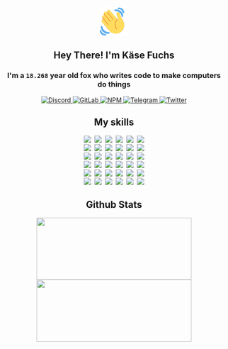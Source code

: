 <div><p align=center><img src=./resources/images/wave.gif width=64px height=64px></p><h2 align=center>Hey There! I'm Käse Fuchs</h2><h3 align=center>I'm a <code>18.268</code> year old fox who writes code to make computers do things</h3><p align=center><a href=https://discord.com/users/507526681125322772><img alt=Discord src="https://img.shields.io/badge/Discord-5865F2?logo=discord&logoColor=white&style=flat-square#347f64c1cd1a6cab9b970ea8e591803c"> </a><a href=https://gitlab.com/kasefuchs><img alt=GitLab src="https://img.shields.io/badge/GitLab-330F63?logo=gitlab&logoColor=white&style=flat-square#347f64c1cd1a6cab9b970ea8e591803c"> </a><a href=https://npmjs.com/~kasefuchs><img alt=NPM src="https://img.shields.io/badge/NPM-CB3837?logo=npm&logoColor=white&style=flat-square#347f64c1cd1a6cab9b970ea8e591803c"> </a><a href=https://t.me/kasefuchs><img alt=Telegram src="https://img.shields.io/badge/Telegram-2CA5E0?logo=telegram&logoColor=white&style=flat-square#347f64c1cd1a6cab9b970ea8e591803c"> </a><a href=https://twitter.com/kasefuchs><img alt=Twitter src="https://img.shields.io/badge/Twitter-1DA1F2?logo=twitter&logoColor=white&style=flat-square#347f64c1cd1a6cab9b970ea8e591803c"></a></p><h2 align=center>My skills</h2><p align=center><a href=https://aws.amazon.com/ ><picture><source srcset="https://skillicons.dev/icons?i=aws&theme=dark#347f64c1cd1a6cab9b970ea8e591803c" media="(prefers-color-scheme: dark)"><source srcset="https://skillicons.dev/icons?i=aws&theme=light#347f64c1cd1a6cab9b970ea8e591803c" media="(prefers-color-scheme: light), (prefers-color-scheme: no-preference)"><img src="https://skillicons.dev/icons?i=aws&theme=light#347f64c1cd1a6cab9b970ea8e591803c"></picture></a>&nbsp;&nbsp;<a href=https://en.wikipedia.org/wiki/Bash_(Unix_shell)><picture><source srcset="https://skillicons.dev/icons?i=bash&theme=dark#347f64c1cd1a6cab9b970ea8e591803c" media="(prefers-color-scheme: dark)"><source srcset="https://skillicons.dev/icons?i=bash&theme=light#347f64c1cd1a6cab9b970ea8e591803c" media="(prefers-color-scheme: light), (prefers-color-scheme: no-preference)"><img src="https://skillicons.dev/icons?i=bash&theme=light#347f64c1cd1a6cab9b970ea8e591803c"></picture></a>&nbsp;&nbsp;<a href=https://discord.com/developers/docs><picture><source srcset="https://skillicons.dev/icons?i=bots&theme=dark#347f64c1cd1a6cab9b970ea8e591803c" media="(prefers-color-scheme: dark)"><source srcset="https://skillicons.dev/icons?i=bots&theme=light#347f64c1cd1a6cab9b970ea8e591803c" media="(prefers-color-scheme: light), (prefers-color-scheme: no-preference)"><img src="https://skillicons.dev/icons?i=bots&theme=light#347f64c1cd1a6cab9b970ea8e591803c"></picture></a>&nbsp;&nbsp;<a href=https://www.cloudflare.com/ ><picture><source srcset="https://skillicons.dev/icons?i=cloudflare&theme=dark#347f64c1cd1a6cab9b970ea8e591803c" media="(prefers-color-scheme: dark)"><source srcset="https://skillicons.dev/icons?i=cloudflare&theme=light#347f64c1cd1a6cab9b970ea8e591803c" media="(prefers-color-scheme: light), (prefers-color-scheme: no-preference)"><img src="https://skillicons.dev/icons?i=cloudflare&theme=light#347f64c1cd1a6cab9b970ea8e591803c"></picture></a>&nbsp;&nbsp;<a href=https://en.wikipedia.org/wiki/CSS><picture><source srcset="https://skillicons.dev/icons?i=css&theme=dark#347f64c1cd1a6cab9b970ea8e591803c" media="(prefers-color-scheme: dark)"><source srcset="https://skillicons.dev/icons?i=css&theme=light#347f64c1cd1a6cab9b970ea8e591803c" media="(prefers-color-scheme: light), (prefers-color-scheme: no-preference)"><img src="https://skillicons.dev/icons?i=css&theme=light#347f64c1cd1a6cab9b970ea8e591803c"></picture></a>&nbsp;&nbsp;<a href=https://www.docker.com/ ><picture><source srcset="https://skillicons.dev/icons?i=docker&theme=dark#347f64c1cd1a6cab9b970ea8e591803c" media="(prefers-color-scheme: dark)"><source srcset="https://skillicons.dev/icons?i=docker&theme=light#347f64c1cd1a6cab9b970ea8e591803c" media="(prefers-color-scheme: light), (prefers-color-scheme: no-preference)"><img src="https://skillicons.dev/icons?i=docker&theme=light#347f64c1cd1a6cab9b970ea8e591803c"></picture></a><br><a href=https://www.electronjs.org/ ><picture><source srcset="https://skillicons.dev/icons?i=electron&theme=dark#347f64c1cd1a6cab9b970ea8e591803c" media="(prefers-color-scheme: dark)"><source srcset="https://skillicons.dev/icons?i=electron&theme=light#347f64c1cd1a6cab9b970ea8e591803c" media="(prefers-color-scheme: light), (prefers-color-scheme: no-preference)"><img src="https://skillicons.dev/icons?i=electron&theme=light#347f64c1cd1a6cab9b970ea8e591803c"></picture></a>&nbsp;&nbsp;<a href=https://expressjs.com/ ><picture><source srcset="https://skillicons.dev/icons?i=express&theme=dark#347f64c1cd1a6cab9b970ea8e591803c" media="(prefers-color-scheme: dark)"><source srcset="https://skillicons.dev/icons?i=express&theme=light#347f64c1cd1a6cab9b970ea8e591803c" media="(prefers-color-scheme: light), (prefers-color-scheme: no-preference)"><img src="https://skillicons.dev/icons?i=express&theme=light#347f64c1cd1a6cab9b970ea8e591803c"></picture></a>&nbsp;&nbsp;<a href=https://www.figma.com/ ><picture><source srcset="https://skillicons.dev/icons?i=figma&theme=dark#347f64c1cd1a6cab9b970ea8e591803c" media="(prefers-color-scheme: dark)"><source srcset="https://skillicons.dev/icons?i=figma&theme=light#347f64c1cd1a6cab9b970ea8e591803c" media="(prefers-color-scheme: light), (prefers-color-scheme: no-preference)"><img src="https://skillicons.dev/icons?i=figma&theme=light#347f64c1cd1a6cab9b970ea8e591803c"></picture></a>&nbsp;&nbsp;<a href=https://firebase.google.com/ ><picture><source srcset="https://skillicons.dev/icons?i=firebase&theme=dark#347f64c1cd1a6cab9b970ea8e591803c" media="(prefers-color-scheme: dark)"><source srcset="https://skillicons.dev/icons?i=firebase&theme=light#347f64c1cd1a6cab9b970ea8e591803c" media="(prefers-color-scheme: light), (prefers-color-scheme: no-preference)"><img src="https://skillicons.dev/icons?i=firebase&theme=light#347f64c1cd1a6cab9b970ea8e591803c"></picture></a>&nbsp;&nbsp;<a href=https://flask.palletsprojects.com/ ><picture><source srcset="https://skillicons.dev/icons?i=flask&theme=dark#347f64c1cd1a6cab9b970ea8e591803c" media="(prefers-color-scheme: dark)"><source srcset="https://skillicons.dev/icons?i=flask&theme=light#347f64c1cd1a6cab9b970ea8e591803c" media="(prefers-color-scheme: light), (prefers-color-scheme: no-preference)"><img src="https://skillicons.dev/icons?i=flask&theme=light#347f64c1cd1a6cab9b970ea8e591803c"></picture></a>&nbsp;&nbsp;<a href=https://cloud.google.com/ ><picture><source srcset="https://skillicons.dev/icons?i=gcp&theme=dark#347f64c1cd1a6cab9b970ea8e591803c" media="(prefers-color-scheme: dark)"><source srcset="https://skillicons.dev/icons?i=gcp&theme=light#347f64c1cd1a6cab9b970ea8e591803c" media="(prefers-color-scheme: light), (prefers-color-scheme: no-preference)"><img src="https://skillicons.dev/icons?i=gcp&theme=light#347f64c1cd1a6cab9b970ea8e591803c"></picture></a><br><a href=https://git-scm.com/ ><picture><source srcset="https://skillicons.dev/icons?i=git&theme=dark#347f64c1cd1a6cab9b970ea8e591803c" media="(prefers-color-scheme: dark)"><source srcset="https://skillicons.dev/icons?i=git&theme=light#347f64c1cd1a6cab9b970ea8e591803c" media="(prefers-color-scheme: light), (prefers-color-scheme: no-preference)"><img src="https://skillicons.dev/icons?i=git&theme=light#347f64c1cd1a6cab9b970ea8e591803c"></picture></a>&nbsp;&nbsp;<a href=https://github.com/ ><picture><source srcset="https://skillicons.dev/icons?i=github&theme=dark#347f64c1cd1a6cab9b970ea8e591803c" media="(prefers-color-scheme: dark)"><source srcset="https://skillicons.dev/icons?i=github&theme=light#347f64c1cd1a6cab9b970ea8e591803c" media="(prefers-color-scheme: light), (prefers-color-scheme: no-preference)"><img src="https://skillicons.dev/icons?i=github&theme=light#347f64c1cd1a6cab9b970ea8e591803c"></picture></a>&nbsp;&nbsp;<a href=https://gitlab.com/ ><picture><source srcset="https://skillicons.dev/icons?i=gitlab&theme=dark#347f64c1cd1a6cab9b970ea8e591803c" media="(prefers-color-scheme: dark)"><source srcset="https://skillicons.dev/icons?i=gitlab&theme=light#347f64c1cd1a6cab9b970ea8e591803c" media="(prefers-color-scheme: light), (prefers-color-scheme: no-preference)"><img src="https://skillicons.dev/icons?i=gitlab&theme=light#347f64c1cd1a6cab9b970ea8e591803c"></picture></a>&nbsp;&nbsp;<a href=https://www.heroku.com/ ><picture><source srcset="https://skillicons.dev/icons?i=heroku&theme=dark#347f64c1cd1a6cab9b970ea8e591803c" media="(prefers-color-scheme: dark)"><source srcset="https://skillicons.dev/icons?i=heroku&theme=light#347f64c1cd1a6cab9b970ea8e591803c" media="(prefers-color-scheme: light), (prefers-color-scheme: no-preference)"><img src="https://skillicons.dev/icons?i=heroku&theme=light#347f64c1cd1a6cab9b970ea8e591803c"></picture></a>&nbsp;&nbsp;<a href=https://en.wikipedia.org/wiki/HTML><picture><source srcset="https://skillicons.dev/icons?i=html&theme=dark#347f64c1cd1a6cab9b970ea8e591803c" media="(prefers-color-scheme: dark)"><source srcset="https://skillicons.dev/icons?i=html&theme=light#347f64c1cd1a6cab9b970ea8e591803c" media="(prefers-color-scheme: light), (prefers-color-scheme: no-preference)"><img src="https://skillicons.dev/icons?i=html&theme=light#347f64c1cd1a6cab9b970ea8e591803c"></picture></a>&nbsp;&nbsp;<a href=https://en.wikipedia.org/wiki/JavaScript><picture><source srcset="https://skillicons.dev/icons?i=js&theme=dark#347f64c1cd1a6cab9b970ea8e591803c" media="(prefers-color-scheme: dark)"><source srcset="https://skillicons.dev/icons?i=js&theme=light#347f64c1cd1a6cab9b970ea8e591803c" media="(prefers-color-scheme: light), (prefers-color-scheme: no-preference)"><img src="https://skillicons.dev/icons?i=js&theme=light#347f64c1cd1a6cab9b970ea8e591803c"></picture></a><br><a href=https://en.wikipedia.org/wiki/Linux><picture><source srcset="https://skillicons.dev/icons?i=linux&theme=dark#347f64c1cd1a6cab9b970ea8e591803c" media="(prefers-color-scheme: dark)"><source srcset="https://skillicons.dev/icons?i=linux&theme=light#347f64c1cd1a6cab9b970ea8e591803c" media="(prefers-color-scheme: light), (prefers-color-scheme: no-preference)"><img src="https://skillicons.dev/icons?i=linux&theme=light#347f64c1cd1a6cab9b970ea8e591803c"></picture></a>&nbsp;&nbsp;<a href=https://mui.com/ ><picture><source srcset="https://skillicons.dev/icons?i=materialui&theme=dark#347f64c1cd1a6cab9b970ea8e591803c" media="(prefers-color-scheme: dark)"><source srcset="https://skillicons.dev/icons?i=materialui&theme=light#347f64c1cd1a6cab9b970ea8e591803c" media="(prefers-color-scheme: light), (prefers-color-scheme: no-preference)"><img src="https://skillicons.dev/icons?i=materialui&theme=light#347f64c1cd1a6cab9b970ea8e591803c"></picture></a>&nbsp;&nbsp;<a href=https://en.wikipedia.org/wiki/Markdown><picture><source srcset="https://skillicons.dev/icons?i=md&theme=dark#347f64c1cd1a6cab9b970ea8e591803c" media="(prefers-color-scheme: dark)"><source srcset="https://skillicons.dev/icons?i=md&theme=light#347f64c1cd1a6cab9b970ea8e591803c" media="(prefers-color-scheme: light), (prefers-color-scheme: no-preference)"><img src="https://skillicons.dev/icons?i=md&theme=light#347f64c1cd1a6cab9b970ea8e591803c"></picture></a>&nbsp;&nbsp;<a href=https://www.mongodb.com/ ><picture><source srcset="https://skillicons.dev/icons?i=mongodb&theme=dark#347f64c1cd1a6cab9b970ea8e591803c" media="(prefers-color-scheme: dark)"><source srcset="https://skillicons.dev/icons?i=mongodb&theme=light#347f64c1cd1a6cab9b970ea8e591803c" media="(prefers-color-scheme: light), (prefers-color-scheme: no-preference)"><img src="https://skillicons.dev/icons?i=mongodb&theme=light#347f64c1cd1a6cab9b970ea8e591803c"></picture></a>&nbsp;&nbsp;<a href=https://www.mysql.com/ ><picture><source srcset="https://skillicons.dev/icons?i=mysql&theme=dark#347f64c1cd1a6cab9b970ea8e591803c" media="(prefers-color-scheme: dark)"><source srcset="https://skillicons.dev/icons?i=mysql&theme=light#347f64c1cd1a6cab9b970ea8e591803c" media="(prefers-color-scheme: light), (prefers-color-scheme: no-preference)"><img src="https://skillicons.dev/icons?i=mysql&theme=light#347f64c1cd1a6cab9b970ea8e591803c"></picture></a>&nbsp;&nbsp;<a href=https://nextjs.org/ ><picture><source srcset="https://skillicons.dev/icons?i=nextjs&theme=dark#347f64c1cd1a6cab9b970ea8e591803c" media="(prefers-color-scheme: dark)"><source srcset="https://skillicons.dev/icons?i=nextjs&theme=light#347f64c1cd1a6cab9b970ea8e591803c" media="(prefers-color-scheme: light), (prefers-color-scheme: no-preference)"><img src="https://skillicons.dev/icons?i=nextjs&theme=light#347f64c1cd1a6cab9b970ea8e591803c"></picture></a><br><a href=https://nodejs.org/en/ ><picture><source srcset="https://skillicons.dev/icons?i=nodejs&theme=dark#347f64c1cd1a6cab9b970ea8e591803c" media="(prefers-color-scheme: dark)"><source srcset="https://skillicons.dev/icons?i=nodejs&theme=light#347f64c1cd1a6cab9b970ea8e591803c" media="(prefers-color-scheme: light), (prefers-color-scheme: no-preference)"><img src="https://skillicons.dev/icons?i=nodejs&theme=light#347f64c1cd1a6cab9b970ea8e591803c"></picture></a>&nbsp;&nbsp;<a href=https://www.postgresql.org/ ><picture><source srcset="https://skillicons.dev/icons?i=postgres&theme=dark#347f64c1cd1a6cab9b970ea8e591803c" media="(prefers-color-scheme: dark)"><source srcset="https://skillicons.dev/icons?i=postgres&theme=light#347f64c1cd1a6cab9b970ea8e591803c" media="(prefers-color-scheme: light), (prefers-color-scheme: no-preference)"><img src="https://skillicons.dev/icons?i=postgres&theme=light#347f64c1cd1a6cab9b970ea8e591803c"></picture></a>&nbsp;&nbsp;<a href=https://learn.microsoft.com/en-us/powershell/ ><picture><source srcset="https://skillicons.dev/icons?i=powershell&theme=dark#347f64c1cd1a6cab9b970ea8e591803c" media="(prefers-color-scheme: dark)"><source srcset="https://skillicons.dev/icons?i=powershell&theme=light#347f64c1cd1a6cab9b970ea8e591803c" media="(prefers-color-scheme: light), (prefers-color-scheme: no-preference)"><img src="https://skillicons.dev/icons?i=powershell&theme=light#347f64c1cd1a6cab9b970ea8e591803c"></picture></a>&nbsp;&nbsp;<a href=https://www.python.org/ ><picture><source srcset="https://skillicons.dev/icons?i=py&theme=dark#347f64c1cd1a6cab9b970ea8e591803c" media="(prefers-color-scheme: dark)"><source srcset="https://skillicons.dev/icons?i=py&theme=light#347f64c1cd1a6cab9b970ea8e591803c" media="(prefers-color-scheme: light), (prefers-color-scheme: no-preference)"><img src="https://skillicons.dev/icons?i=py&theme=light#347f64c1cd1a6cab9b970ea8e591803c"></picture></a>&nbsp;&nbsp;<a href=https://www.raspberrypi.org/ ><picture><source srcset="https://skillicons.dev/icons?i=raspberrypi&theme=dark#347f64c1cd1a6cab9b970ea8e591803c" media="(prefers-color-scheme: dark)"><source srcset="https://skillicons.dev/icons?i=raspberrypi&theme=light#347f64c1cd1a6cab9b970ea8e591803c" media="(prefers-color-scheme: light), (prefers-color-scheme: no-preference)"><img src="https://skillicons.dev/icons?i=raspberrypi&theme=light#347f64c1cd1a6cab9b970ea8e591803c"></picture></a>&nbsp;&nbsp;<a href=https://reactjs.org/ ><picture><source srcset="https://skillicons.dev/icons?i=react&theme=dark#347f64c1cd1a6cab9b970ea8e591803c" media="(prefers-color-scheme: dark)"><source srcset="https://skillicons.dev/icons?i=react&theme=light#347f64c1cd1a6cab9b970ea8e591803c" media="(prefers-color-scheme: light), (prefers-color-scheme: no-preference)"><img src="https://skillicons.dev/icons?i=react&theme=light#347f64c1cd1a6cab9b970ea8e591803c"></picture></a><br><a href=https://redux.js.org/ ><picture><source srcset="https://skillicons.dev/icons?i=redux&theme=dark#347f64c1cd1a6cab9b970ea8e591803c" media="(prefers-color-scheme: dark)"><source srcset="https://skillicons.dev/icons?i=redux&theme=light#347f64c1cd1a6cab9b970ea8e591803c" media="(prefers-color-scheme: light), (prefers-color-scheme: no-preference)"><img src="https://skillicons.dev/icons?i=redux&theme=light#347f64c1cd1a6cab9b970ea8e591803c"></picture></a>&nbsp;&nbsp;<a href=https://en.wikipedia.org/wiki/Regular_expression><picture><source srcset="https://skillicons.dev/icons?i=regex&theme=dark#347f64c1cd1a6cab9b970ea8e591803c" media="(prefers-color-scheme: dark)"><source srcset="https://skillicons.dev/icons?i=regex&theme=light#347f64c1cd1a6cab9b970ea8e591803c" media="(prefers-color-scheme: light), (prefers-color-scheme: no-preference)"><img src="https://skillicons.dev/icons?i=regex&theme=light#347f64c1cd1a6cab9b970ea8e591803c"></picture></a>&nbsp;&nbsp;<a href=https://en.wikipedia.org/wiki/Sass_(stylesheet_language)><picture><source srcset="https://skillicons.dev/icons?i=sass&theme=dark#347f64c1cd1a6cab9b970ea8e591803c" media="(prefers-color-scheme: dark)"><source srcset="https://skillicons.dev/icons?i=sass&theme=light#347f64c1cd1a6cab9b970ea8e591803c" media="(prefers-color-scheme: light), (prefers-color-scheme: no-preference)"><img src="https://skillicons.dev/icons?i=sass&theme=light#347f64c1cd1a6cab9b970ea8e591803c"></picture></a>&nbsp;&nbsp;<a href=https://www.typescriptlang.org/ ><picture><source srcset="https://skillicons.dev/icons?i=ts&theme=dark#347f64c1cd1a6cab9b970ea8e591803c" media="(prefers-color-scheme: dark)"><source srcset="https://skillicons.dev/icons?i=ts&theme=light#347f64c1cd1a6cab9b970ea8e591803c" media="(prefers-color-scheme: light), (prefers-color-scheme: no-preference)"><img src="https://skillicons.dev/icons?i=ts&theme=light#347f64c1cd1a6cab9b970ea8e591803c"></picture></a>&nbsp;&nbsp;<a href=https://unity.com/ ><picture><source srcset="https://skillicons.dev/icons?i=unity&theme=dark#347f64c1cd1a6cab9b970ea8e591803c" media="(prefers-color-scheme: dark)"><source srcset="https://skillicons.dev/icons?i=unity&theme=light#347f64c1cd1a6cab9b970ea8e591803c" media="(prefers-color-scheme: light), (prefers-color-scheme: no-preference)"><img src="https://skillicons.dev/icons?i=unity&theme=light#347f64c1cd1a6cab9b970ea8e591803c"></picture></a>&nbsp;&nbsp;<a href=https://workers.cloudflare.com/ ><picture><source srcset="https://skillicons.dev/icons?i=workers&theme=dark#347f64c1cd1a6cab9b970ea8e591803c" media="(prefers-color-scheme: dark)"><source srcset="https://skillicons.dev/icons?i=workers&theme=light#347f64c1cd1a6cab9b970ea8e591803c" media="(prefers-color-scheme: light), (prefers-color-scheme: no-preference)"><img src="https://skillicons.dev/icons?i=workers&theme=light#347f64c1cd1a6cab9b970ea8e591803c"></picture></a><br></p><h2 align=center>Github Stats</h2><p align=center><picture><source srcset="https://github-readme-stats-kasefuchs.vercel.app/api/?count_private=true&hide_border=true&hide_rank=true&line_height=20&hide_title=true&username=Kasefuchs&theme=dark#347f64c1cd1a6cab9b970ea8e591803c" media="(prefers-color-scheme: dark)"><source srcset="https://github-readme-stats-kasefuchs.vercel.app/api/?count_private=true&hide_border=true&hide_rank=true&line_height=20&hide_title=true&username=Kasefuchs&theme=light#347f64c1cd1a6cab9b970ea8e591803c" media="(prefers-color-scheme: light), (prefers-color-scheme: no-preference)"><img align=middle width=350 height=140 src="https://github-readme-stats-kasefuchs.vercel.app/api/?count_private=true&hide_border=true&hide_rank=true&line_height=20&hide_title=true&username=Kasefuchs&theme=light#347f64c1cd1a6cab9b970ea8e591803c"></picture><picture><source srcset="https://github-readme-stats-kasefuchs.vercel.app/api/top-langs/?count_private=true&hide_border=true&layout=compact&username=Kasefuchs&theme=dark#347f64c1cd1a6cab9b970ea8e591803c" media="(prefers-color-scheme: dark)"><source srcset="https://github-readme-stats-kasefuchs.vercel.app/api/top-langs/?count_private=true&hide_border=true&layout=compact&username=Kasefuchs&theme=light#347f64c1cd1a6cab9b970ea8e591803c" media="(prefers-color-scheme: light), (prefers-color-scheme: no-preference)"><img align=middle width=350 height=140 src="https://github-readme-stats-kasefuchs.vercel.app/api/top-langs/?count_private=true&hide_border=true&layout=compact&username=Kasefuchs&theme=light#347f64c1cd1a6cab9b970ea8e591803c"></picture></p><img src="https://hit.yhype.me/github/profile?user_id=64592097#347f64c1cd1a6cab9b970ea8e591803c" alt=""></div>